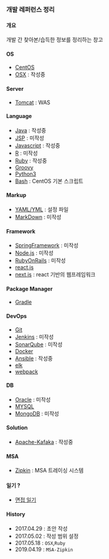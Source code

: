 ### 개발 레퍼런스 정리

#### 개요
개발 간 찾아본/습득한 정보를 정리하는 창고

#### OS
- [CentOS](https://github.com/juneyoung/DEV-INFOS/blob/master/CentOS)
- [OSX](https://github.com/juneyoung/DEV-INFOS/blob/master/OSX) : 작성중

#### Server
- [Tomcat](https://github.com/juneyoung/DEV-INFOS/blob/master/Tomcat) : WAS

#### Language
- [Java](https://github.com/juneyoung/DEV-INFOS/tree/master/Java) : 작성중
- [JSP]() : 미작성
- [Javascript](https://github.com/juneyoung/DEV-INFOS/tree/master/Javascript) : 작성중
- [R]() : 미작성
- [Ruby](https://github.com/juneyoung/DEV-INFOS/tree/master/Ruby) : 작성중
- [Groovy](https://github.com/juneyoung/DEV-INFOS/tree/master/Groovy)
- [Python3](https://github.com/juneyoung/DEV-INFOS/tree/master/Python)
- [Bash](https://github.com/juneyoung/DEV-INFOS/tree/master/bash) : CentOS 기본 스크립트

#### Markup
- [YAML/YML](https://github.com/juneyoung/DEV-INFOS/blob/master/MD/YAML.md) : 설정 파일
- [MarkDown]() : 미작성

#### Framework
- [SpringFramework](https://github.com/juneyoung/DEV-INFOS/blob/master/Spring) : 미작성
- [Node.js](https://github.com/juneyoung/DEV-INFOS/tree/master/nodejs) : 미작성
- [RubyOnRails]() : 미작성
- [react.js](https://github.com/juneyoung/DEV-INFOS/blob/master/reactjs)
- [next.js](https://github.com/juneyoung/DEV-INFOS/blob/master/nextjs) : react 기반의 웹프레임워크

#### Package Manager
- [Gradle](https://github.com/juneyoung/DEV-INFOS/blob/master/gradle)

#### DevOps
- [Git](https://github.com/juneyoung/DEV-INFOS/blob/master/Git)
- [Jenkins]() : 미작성
- [SonarQube]() : 미작성
- [Docker](https://github.com/juneyoung/DEV-INFOS/blob/master/Docker)
- [Ansible](https://github.com/juneyoung/DEV-INFOS/blob/master/Ansible) : 작성중
- [elk](https://github.com/juneyoung/DEV-INFOS/blob/master/ELK)
- [webpack](https://github.com/juneyoung/DEV-INFOS/blob/master/webpack)

#### DB
- [Oracle]() : 미작성
- [MYSQL](https://github.com/juneyoung/DEV-INFOS/blob/master/MYSQL)
- [MongoDB]() : 미작성

#### Solution
- [Apache-Kafaka](https://github.com/juneyoung/DEV-INFOS/tree/master/Kafka) : 작성중

#### MSA
- [Zipkin](https://github.com/juneyoung/DEV-INFOS/blob/master/Zipkin) : MSA 트레이싱 시스템

#### 일기 ?
- [면접 일기](https://github.com/juneyoung/DEV-INFOS/tree/master/interviews)

#### History
- 2017.04.29 : 초안 작성
- 2017.05.02 : 작성 범위 설정
- 2017.05.18 : `OSX`,`Ruby` 
- 2019.04.19 : `MSA-Zipkin`
